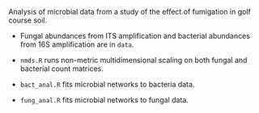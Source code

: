 Analysis of microbial data from a study of the effect of fumigation in golf course soil. 

- Fungal abundances from ITS amplification and bacterial abundances from 16S amplification are in `data`.

- `nmds.R` runs non-metric multidimensional scaling on both fungal and bacterial count matrices.

- `bact_anal.R` fits microbial networks to bacteria data.

- `fung_anal.R` fits microbial networks to fungal data.
